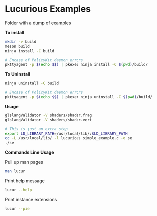 # Lucurious Examples
Folder with a dump of examples

**To install**
```bash
mkdir -v build
meson build
ninja install -C build

# Encase of PolicyKit daemon errors
pkttyagent -p $(echo $$) | pkexec ninja install -C $(pwd)/build/
```

**To Uninstall**
```bash
ninja uninstall -C build

# Encase of PolicyKit daemon errors
pkttyagent -p $(echo $$) | pkexec ninja uninstall -C $(pwd)/build/
```

**Usage**
```bash
glslangValidator -V shaders/shader.frag
glslangValidator -V shaders/shader.vert

# This is just an extra step
export LD_LIBRARY_PATH=/usr/local/lib/:$LD_LIBRARY_PATH
cc -L /usr/local/lib/ -l lucurious simple_example.c -o se
./se
```

**Commands Line Usage**

Pull up man pages
```bash
man lucur
```
Print help message
```bash
lucur --help
```
Print instance extensions
```bash
lucur --pie
```
